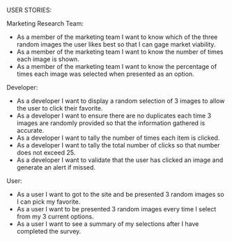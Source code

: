 USER STORIES:

Marketing Research Team:

  - As a member of the marketing team I want to know which of the three random images the user likes best so that I can gage market viability.
  - As a member of the marketing team I want to know the number of times each image is shown.
  - As a member of the marketing team I want to know the percentage of times each image was selected when presented as an option.

Developer:

  - As a developer I want to display a random selection of 3 images to allow the user to click their favorite.
  - As a developer I want to ensure there are no duplicates each time 3 images are randomly provided so that the information gathered is accurate.
  - As a developer I want to tally the number of times each item is clicked.
  - As a developer I want to tally the total number of clicks so that number does not exceed 25.
  - As a developer I want to validate that the user has clicked an image and generate an alert if missed.

User:

  - As a user I want to got to the site and be presented 3 random images so I can pick my favorite.
  - As a user I want to be presented 3 random images every time I select from my 3 current options.
  - As a user I want to see a summary of my selections after I have completed the survey.